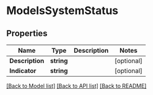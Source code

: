 # ModelsSystemStatus

## Properties

Name | Type | Description | Notes
------------ | ------------- | ------------- | -------------
**Description** | **string** |  | [optional] 
**Indicator** | **string** |  | [optional] 

[[Back to Model list]](../README.md#documentation-for-models) [[Back to API list]](../README.md#documentation-for-api-endpoints) [[Back to README]](../README.md)


